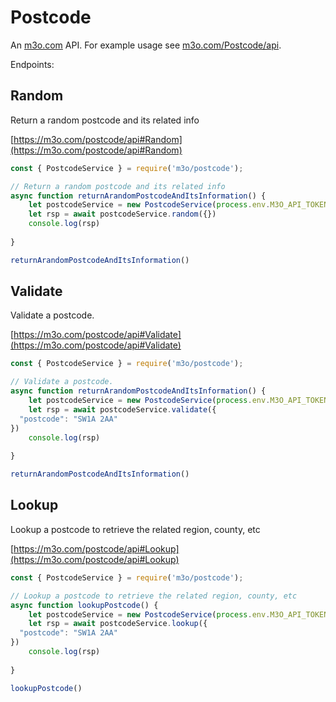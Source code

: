 # Postcode

An [m3o.com](https://m3o.com) API. For example usage see [m3o.com/Postcode/api](https://m3o.com/Postcode/api).

Endpoints:

## Random

Return a random postcode and its related info


[https://m3o.com/postcode/api#Random](https://m3o.com/postcode/api#Random)

```js
const { PostcodeService } = require('m3o/postcode');

// Return a random postcode and its related info
async function returnArandomPostcodeAndItsInformation() {
	let postcodeService = new PostcodeService(process.env.M3O_API_TOKEN)
	let rsp = await postcodeService.random({})
	console.log(rsp)
	
}

returnArandomPostcodeAndItsInformation()
```
## Validate

Validate a postcode.


[https://m3o.com/postcode/api#Validate](https://m3o.com/postcode/api#Validate)

```js
const { PostcodeService } = require('m3o/postcode');

// Validate a postcode.
async function returnArandomPostcodeAndItsInformation() {
	let postcodeService = new PostcodeService(process.env.M3O_API_TOKEN)
	let rsp = await postcodeService.validate({
  "postcode": "SW1A 2AA"
})
	console.log(rsp)
	
}

returnArandomPostcodeAndItsInformation()
```
## Lookup

Lookup a postcode to retrieve the related region, county, etc


[https://m3o.com/postcode/api#Lookup](https://m3o.com/postcode/api#Lookup)

```js
const { PostcodeService } = require('m3o/postcode');

// Lookup a postcode to retrieve the related region, county, etc
async function lookupPostcode() {
	let postcodeService = new PostcodeService(process.env.M3O_API_TOKEN)
	let rsp = await postcodeService.lookup({
  "postcode": "SW1A 2AA"
})
	console.log(rsp)
	
}

lookupPostcode()
```
